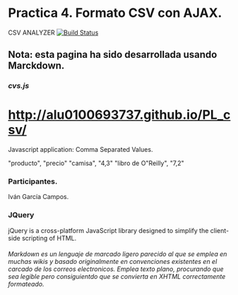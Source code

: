 # Practica 4. Formato CSV con AJAX. #
CSV ANALYZER    [![Build Status](https://travis-ci.org/alu0100693737/PL_csv.svg)](https://travis-ci.org/alu0100693737/PL_csv)

Nota: esta pagina ha sido desarrollada usando Marckdown.
--------------------------------------------------------

### ***cvs.js***

# http://alu0100693737.github.io/PL_csv/

Javascript application: Comma Separated Values.

"producto",           "precio"
"camisa",             "4,3"
"libro de O\"Reilly", "7,2"

### Participantes.
Iván García Campos.

### JQuery 
 jQuery is a cross-platform JavaScript library designed to simplify the client-side scripting of HTML. 
###### Markdown es un lenguaje de marcado ligero parecido al que se emplea en muchas wikis y basado originalmente en convenciones existentes en el carcado de los correos electronicos. Emplea texto plano, procurando que sea legible pero consiguientdo que se convierta en XHTML correctamente formateado.
